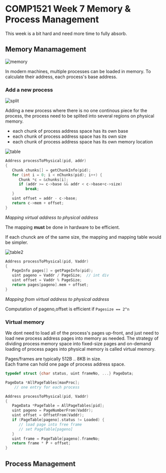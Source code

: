 # COMP1521 Week 7 Memory & Process Management

This week is a bit hard and need more time to fully absorb.

## Memory Manamagement

![memory](https://www.cse.unsw.edu.au/~cs1521/19T2/lectures/week07/Pics/opsys/multi-process.png)

In modern machines, multiple processes can be loaded in memory. To calculate their address, each process's base address.

### Add a new process

![split](https://www.cse.unsw.edu.au/~cs1521/19T2/lectures/week07/Pics/opsys/multi-process4.png)

Adding a new process where there is no one continous piece for the process, the process need to be splited into several regions on physical memory.

- each chunk of process address space has its own base
- each chunk of process address space has its own size
- each chunk of process address space has its own memory location

![table](https://www.cse.unsw.edu.au/~cs1521/19T2/lectures/week07/Pics/opsys/proc-table.png)

```c
Address processToPhysical(pid, addr)
{
   Chunk chunks[] = getChunkInfo(pid);
   for (int i = 0; i < nChunks(pid); i++) {
      Chunk *c = &chunks[i];
      if (addr >= c->base && addr < c->base+c->size)
         break;
   }
   uint offset = addr - c->base;
   return c->mem + offset;
}
```

*Mapping virtual address to physical address*

The mapping **must** be done in hardware to be efficient.

If each chunck are of the same size, the mapping and mapping table would be simpler.

![table2](https://www.cse.unsw.edu.au/~cs1521/19T2/lectures/week07/Pics/opsys/proc-table2.png)

```c
Address processToPhysical(pid, Vaddr)
{
   PageInfo pages[] = getPageInfo(pid);
   uint pageno = Vaddr / PageSize;  // int div
   uint offset = Vaddr % PageSize;
   return pages[pageno].mem + offset;
}
```

*Mapping from virtual address to physical address* 

Computation of pageno,offset is efficient if `Pagesize == 2^n`

### Virtual memory

We dont need to load all of the process's pages up-front, and just need to load new process address pages into memory as needed. The strategy of dividing process memory space into fixed-size pages and on-demand loading of process pages into physical memory is called virtual memory.

Pages/frames are typically 512B .. 8KB in size.  
Each frame can hold one page of process address space.

```c
typedef struct {char status, uint frameNo, ...} PageData;

PageData *AllPageTables[maxProc];
    // one entry for each process

Address processToPhysical(pid, Vaddr)
{
   PageData *PageTable = AllPageTables[pid];
   uint pageno = PageNumberFrom(Vaddr);
   uint offset = OffsetFrom(Vaddr);
   if (PageTable[pageno].status != Loaded) {
      // load page into free frame
      // set PageTable[pageno]
   }
   uint frame = PageTable[pageno].frameNo;
   return frame * P + offset;
}
```

## Process Management

